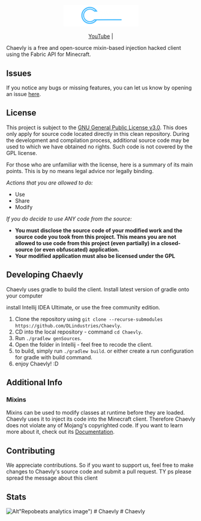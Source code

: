 <div align="center">
<p>
    <img width="200" src="https://raw.githubusercontent.com/DLindustries/database/main/Chaevly/chaevly.svg">
</p>

[YouTube](https://youtube.com/@quoly) |

</div>

Chaevly is a free and open-source mixin-based injection hacked client using the Fabric API for Minecraft.

## Issues

If you notice any bugs or missing features, you can let us know by opening an
issue [here](https://github.com/DLindustries/Chaevly/issues).

## License

This project is subject to the [GNU General Public License v3.0](https://www.gnu.org/licenses/gpl-3.0.en.html). This
does only apply for source code located directly in this clean repository. During the development and compilation
process, additional source code may be used to which we have obtained no rights. Such code is not covered by the GPL
license.

For those who are unfamiliar with the license, here is a summary of its main points. This is by no means legal advice
nor legally binding.

*Actions that you are allowed to do:*

- Use
- Share
- Modify

*If you do decide to use ANY code from the source:*

- **You must disclose the source code of your modified work and the source code you took from this project. This means
  you are not allowed to use code from this project (even partially) in a closed-source (or even obfuscated)
  application.**
- **Your modified application must also be licensed under the GPL**

## Developing Chaevly

Chaevly uses gradle to build the client. Install latest version of gradle onto your computer

install Intellij IDEA Ultimate, or use the free community edition.

1. Clone the repository using `git clone --recurse-submodules https://github.com/DLindustries/Chaevly`.
2. CD into the local repository - command `cd Chaevly`.
3. Run `./gradlew genSources`.
4. Open the folder in Intellij - feel free to recode the client.
5. to build, simply run `./gradlew build`. or either create a run configuration for gradle with build command.
6. enjoy Chaevly! :D

## Additional Info

### Mixins

Mixins can be used to modify classes at runtime before they are loaded. Chaevly uses it to inject its code into the
Minecraft client. Therefore Chaevly does not violate any of Mojang's copyrighted code. If you want to learn more about it, check out
its [Documentation](https://docs.spongepowered.org/5.1.0/en/plugin/internals/mixins.html).

## Contributing

We appreciate contributions. So if you want to support us, feel free to make changes to Chaevly's source code and
submit a pull request. TY
ps please spread the message about this client

## Stats

![Alt](https://repobeats.axiom.co/api/embed/63b90c11eafcb6a769c328d8a7f9afb5556dd3ca.svg "Repobeats analytics image")"Repobeats analytics image")
#   C h a e v l y 
 
 #   C h a e v l y 
 
 
